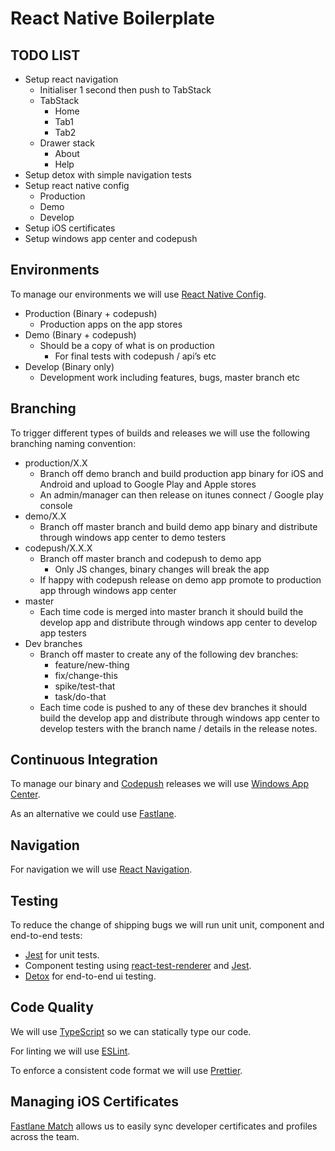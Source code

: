 # React Native Boilerplate

## TODO LIST

- Setup react navigation
  - Initialiser 1 second then push to TabStack
  - TabStack
    - Home
    - Tab1
    - Tab2
  - Drawer stack
    - About
    - Help
- Setup detox with simple navigation tests
- Setup react native config
  - Production
  - Demo
  - Develop
- Setup iOS certificates
- Setup windows app center and codepush


## Environments

To manage our environments we will use [React Native Config](https://github.com/luggit/react-native-config).

- Production (Binary + codepush)
  - Production apps on the app stores
- Demo (Binary + codepush)
  - Should be a copy of what is on production
    - For final tests with codepush / api’s etc
- Develop (Binary only)
  - Development work including features, bugs, master branch etc

## Branching

To trigger different types of builds and releases we will use the following branching naming convention:

- production/X.X
  - Branch off demo branch and build production app binary for iOS and Android and upload to Google Play and Apple stores
  - An admin/manager can then release on itunes connect / Google play console
- demo/X.X
  - Branch off master branch and build demo app binary and distribute through windows app center to demo testers
- codepush/X.X.X
  - Branch off master branch and codepush to demo app
    - Only JS changes, binary changes will break the app
  - If happy with codepush release on demo app promote to production app through windows app center
- master
  - Each time code is merged into master branch it should build the develop app and distribute through windows app center to develop app testers
- Dev branches
  - Branch off master to create any of the following dev branches:
    - feature/new-thing
    - fix/change-this
    - spike/test-that
    - task/do-that
  - Each time code is pushed to any of these dev branches it should build the develop app and distribute through windows app center to develop testers with the branch name / details in the release notes.

## Continuous Integration

To manage our binary and [Codepush](https://github.com/Microsoft/react-native-code-push) releases we will use [Windows App Center](https://docs.microsoft.com/en-us/appcenter/build/react-native/).

As an alternative we could use [Fastlane](https://carloscuesta.me/blog/shipping-react-native-apps-with-fastlane/).

## Navigation

For navigation we will use [React Navigation](https://reactnavigation.org/).

## Testing

To reduce the change of shipping bugs we will run unit unit, component and end-to-end tests:

- [Jest](https://jestjs.io/) for unit tests.
- Component testing using [react-test-renderer](https://reactjs.org/docs/test-renderer.html) and [Jest](https://jestjs.io/).
- [Detox](https://github.com/wix/Detox) for end-to-end ui testing.

## Code Quality

We will use [TypeScript](https://www.typescriptlang.org/) so we can statically type our code. 

For linting we will use [ESLint](https://github.com/typescript-eslint/typescript-eslint).

To enforce a consistent code format we will use [Prettier](https://prettier.io/).

## Managing iOS Certificates

[Fastlane Match](https://docs.fastlane.tools/actions/match/) allows us to easily sync developer certificates and profiles across the team.